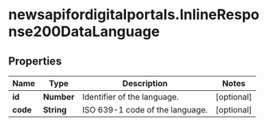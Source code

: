 # newsapifordigitalportals.InlineResponse200DataLanguage

## Properties

Name | Type | Description | Notes
------------ | ------------- | ------------- | -------------
**id** | **Number** | Identifier of the language. | [optional] 
**code** | **String** | ISO 639-1 code of the language. | [optional] 


